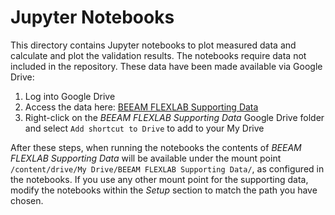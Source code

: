 # Jupyter Notebooks

This directory contains Jupyter notebooks to plot measured data and calculate and plot the validation results. The notebooks require data not included in the repository. These data have been made available via Google Drive:

1. Log into Google Drive
2. Access the data here: [BEEAM FLEXLAB Supporting Data](https://drive.google.com/drive/folders/1v5ECGtDMT34KgVUHy1rZYJU19CBUWbbp?usp=sharing)
3. Right-click on the *BEEAM FLEXLAB Supporting Data* Google Drive folder and select `Add shortcut to Drive` to add to your My Drive

After these steps, when running the notebooks the contents of *BEEAM FLEXLAB Supporting Data* will be available under the mount point `/content/drive/My Drive/BEEAM FLEXLAB Supporting Data/`, as configured in the notebooks. If you use any other mount point for the supporting data, modify the notebooks within the *Setup* section to match the path you have chosen.
